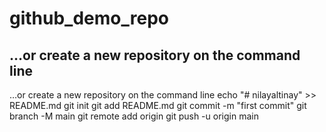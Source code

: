 # github_demo_repo

## …or create a new repository on the command line

…or create a new repository on the command line
echo "# nilayaltinay" >> README.md
git init
git add README.md
git commit -m "first commit"
git branch -M main
git remote add origin 
git push -u origin main
